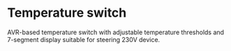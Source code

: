 # Temperature switch
AVR-based temperature switch with adjustable temperature thresholds and 7-segment display suitable for steering 230V device.
